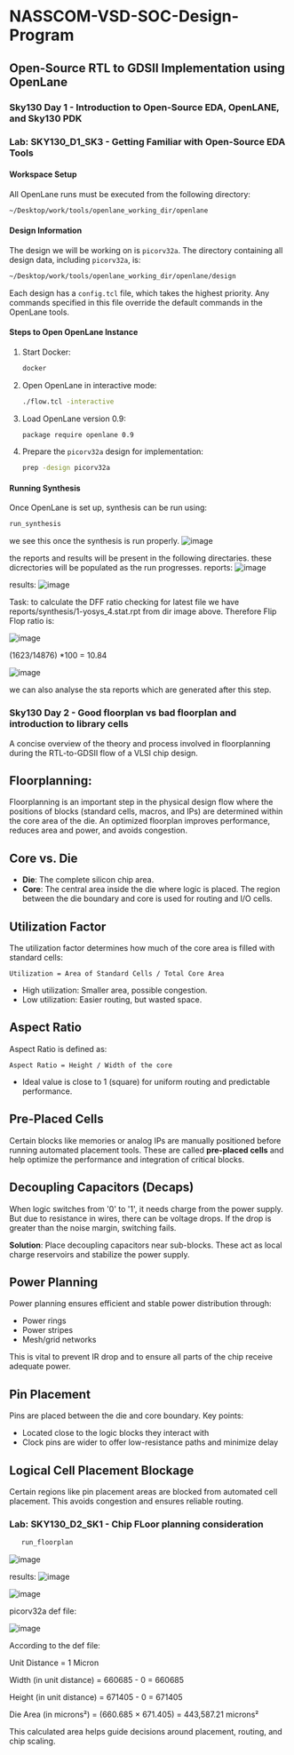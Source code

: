 # NASSCOM-VSD-SOC-Design-Program

## Open-Source RTL to GDSII Implementation using OpenLane

### Sky130 Day 1 - Introduction to Open-Source EDA, OpenLANE, and Sky130 PDK

### Lab: SKY130_D1_SK3 - Getting Familiar with Open-Source EDA Tools

#### Workspace Setup
All OpenLane runs must be executed from the following directory:
```sh
~/Desktop/work/tools/openlane_working_dir/openlane
```

#### Design Information
The design we will be working on is `picorv32a`. The directory containing all design data, including `picorv32a`, is:
```sh
~/Desktop/work/tools/openlane_working_dir/openlane/design
```
Each design has a `config.tcl` file, which takes the highest priority. Any commands specified in this file override the default commands in the OpenLane tools.

#### Steps to Open OpenLane Instance
1. Start Docker:
   ```sh
   docker
   ```
2. Open OpenLane in interactive mode:
   ```sh
   ./flow.tcl -interactive
   ```
3. Load OpenLane version 0.9:
   ```sh
   package require openlane 0.9
   ```
4. Prepare the `picorv32a` design for implementation:
   ```sh
   prep -design picorv32a
   ```

#### Running Synthesis
Once OpenLane is set up, synthesis can be run using:
```sh
run_synthesis
```

we see this once the synthesis is run properly.
![image](https://github.com/user-attachments/assets/daac4b54-1f9e-49f9-b277-a6c8808e5d0d)

the reports and results will be present in the following directaries. these dicrectories will be populated as the run progresses.
reports:
![image](https://github.com/user-attachments/assets/9bac6b7d-e37f-439a-af79-fe07e9f8ae9b)

results:
![image](https://github.com/user-attachments/assets/9a5329b5-b7fb-45ca-bee8-8ef2761d3cf4)

Task: to calculate the DFF ratio
checking for latest file we have reports/synthesis/1-yosys_4.stat.rpt from dir image above. Therefore Flip Flop ratio is:

![image](https://github.com/user-attachments/assets/00355ed0-b5ed-48f8-8598-a4e20756d58b)

(1623/14876) *100 = 10.84

![image](https://github.com/user-attachments/assets/c30e2dcf-6e65-43b2-b54b-b0d9451069ef)

we can also analyse the sta reports which are generated after this step.

### Sky130 Day 2 - Good floorplan vs bad floorplan and introduction to library cells

A concise overview of the theory and process involved in floorplanning during the RTL-to-GDSII flow of a VLSI chip design.



## Floorplanning:

Floorplanning is an important step in the physical design flow where the positions of blocks (standard cells, macros, and IPs) are determined within the core area of the die. An optimized floorplan improves performance, reduces area and power, and avoids congestion.



## Core vs. Die

- **Die**: The complete silicon chip area.
- **Core**: The central area inside the die where logic is placed. The region between the die boundary and core is used for routing and I/O cells.



## Utilization Factor

The utilization factor determines how much of the core area is filled with standard cells:
```
Utilization = Area of Standard Cells / Total Core Area
```

- High utilization: Smaller area, possible congestion.
- Low utilization: Easier routing, but wasted space.



## Aspect Ratio

Aspect Ratio is defined as:
```
Aspect Ratio = Height / Width of the core
```

- Ideal value is close to 1 (square) for uniform routing and predictable performance.



## Pre-Placed Cells

Certain blocks like memories or analog IPs are manually positioned before running automated placement tools. These are called **pre-placed cells** and help optimize the performance and integration of critical blocks.



## Decoupling Capacitors (Decaps)

When logic switches from '0' to '1', it needs charge from the power supply. But due to resistance in wires, there can be voltage drops. If the drop is greater than the noise margin, switching fails.

**Solution**: Place decoupling capacitors near sub-blocks. These act as local charge reservoirs and stabilize the power supply.



## Power Planning

Power planning ensures efficient and stable power distribution through:
- Power rings
- Power stripes
- Mesh/grid networks

This is vital to prevent IR drop and to ensure all parts of the chip receive adequate power.



## Pin Placement

Pins are placed between the die and core boundary. Key points:
- Located close to the logic blocks they interact with
- Clock pins are wider to offer low-resistance paths and minimize delay



## Logical Cell Placement Blockage

Certain regions like pin placement areas are blocked from automated cell placement. This avoids congestion and ensures reliable routing.

### Lab: SKY130_D2_SK1 - Chip FLoor planning consideration
```sh
   run_floorplan
   ```

![image](https://github.com/user-attachments/assets/0d09e8fa-6454-455a-b1c3-72346118734b)

results:
![image](https://github.com/user-attachments/assets/778bd31c-6f6c-463a-a871-138b4168d405)

![image](https://github.com/user-attachments/assets/207d0ada-b660-4904-bfe2-29d1cb5f339a)

picorv32a def file:

![image](https://github.com/user-attachments/assets/30a5c0f9-8854-4dc8-91d0-219406ec92d5)

According to the def file:

Unit Distance = 1 Micron

Width (in unit distance)  = 660685 - 0 = 660685

Height (in unit distance) = 671405 - 0 = 671405

Die Area (in microns²) = (660.685 × 671.405) = 443,587.21 microns²

This calculated area helps guide decisions around placement, routing, and chip scaling.






